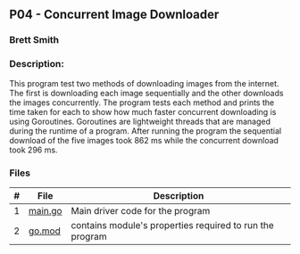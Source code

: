 ## P04 - Concurrent Image Downloader
### Brett Smith
### Description:

This program test two methods of downloading images from the internet.
The first is downloading each image sequentially and the other downloads
the images concurrently. The program tests each method and prints the
time taken for each to show how much faster concurrent downloading is
using Goroutines. Goroutines are lightweight threads that are managed
during the runtime of a program. After running the program the sequential
download of the five images took 862 ms while the concurrent download
took 296 ms.

### Files

|   #   | File            | Description                                        |
| :---: | --------------- | -------------------------------------------------- |
|   1   | [main.go](https://github.com/bsmith578/4143-PLC/blob/main/Assignments/P04/main.go) | Main driver code for the program |
|   2   | [go.mod](https://github.com/bsmith578/4143-PLC/blob/main/Assignments/P04/go.mod) | contains module's properties required to run the program |